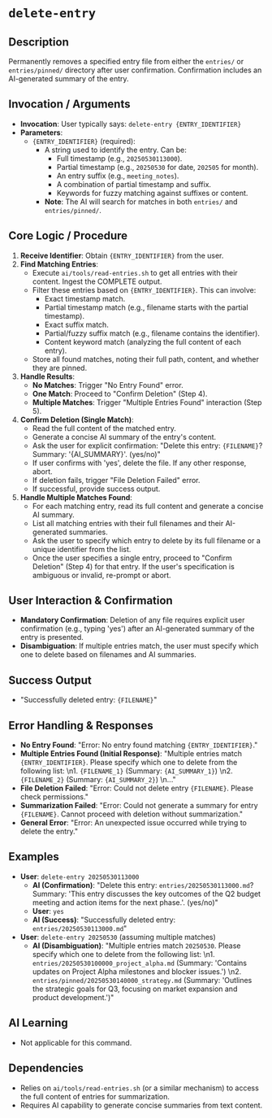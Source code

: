 # `delete-entry`

## Description
Permanently removes a specified entry file from either the `entries/` or `entries/pinned/` directory after user confirmation. Confirmation includes an AI-generated summary of the entry.

## Invocation / Arguments
*   **Invocation**: User typically says: `delete-entry {ENTRY_IDENTIFIER}`
*   **Parameters**:
    *   `{ENTRY_IDENTIFIER}` (required):
        *   A string used to identify the entry. Can be:
            *   Full timestamp (e.g., `20250530113000`).
            *   Partial timestamp (e.g., `20250530` for date, `202505` for month).
            *   An entry suffix (e.g., `meeting_notes`).
            *   A combination of partial timestamp and suffix.
            *   Keywords for fuzzy matching against suffixes or content.
        *   **Note**: The AI will search for matches in both `entries/` and `entries/pinned/`.

## Core Logic / Procedure
1.  **Receive Identifier**: Obtain `{ENTRY_IDENTIFIER}` from the user.
2.  **Find Matching Entries**:
    *   Execute `ai/tools/read-entries.sh` to get all entries with their content. Ingest the COMPLETE output.
    *   Filter these entries based on `{ENTRY_IDENTIFIER}`. This can involve:
        *   Exact timestamp match.
        *   Partial timestamp match (e.g., filename starts with the partial timestamp).
        *   Exact suffix match.
        *   Partial/fuzzy suffix match (e.g., filename contains the identifier).
        *   Content keyword match (analyzing the full content of each entry).
    *   Store all found matches, noting their full path, content, and whether they are pinned.
3.  **Handle Results**:
    *   **No Matches**: Trigger "No Entry Found" error.
    *   **One Match**: Proceed to "Confirm Deletion" (Step 4).
    *   **Multiple Matches**: Trigger "Multiple Entries Found" interaction (Step 5).
4.  **Confirm Deletion (Single Match)**:
    *   Read the full content of the matched entry.
    *   Generate a concise AI summary of the entry's content.
    *   Ask the user for explicit confirmation: "Delete this entry: `{FILENAME}`? Summary: '{AI_SUMMARY}'. (yes/no)"
    *   If user confirms with 'yes', delete the file. If any other response, abort.
    *   If deletion fails, trigger "File Deletion Failed" error.
    *   If successful, provide success output.
5.  **Handle Multiple Matches Found**:
    *   For each matching entry, read its full content and generate a concise AI summary.
    *   List all matching entries with their full filenames and their AI-generated summaries.
    *   Ask the user to specify which entry to delete by its full filename or a unique identifier from the list.
    *   Once the user specifies a single entry, proceed to "Confirm Deletion" (Step 4) for that entry. If the user's specification is ambiguous or invalid, re-prompt or abort.

## User Interaction & Confirmation
*   **Mandatory Confirmation**: Deletion of any file requires explicit user confirmation (e.g., typing 'yes') after an AI-generated summary of the entry is presented.
*   **Disambiguation**: If multiple entries match, the user must specify which one to delete based on filenames and AI summaries.

## Success Output
*   "Successfully deleted entry: `{FILENAME}`"

## Error Handling & Responses
*   **No Entry Found**: "Error: No entry found matching `{ENTRY_IDENTIFIER}`."
*   **Multiple Entries Found (Initial Response)**: "Multiple entries match `{ENTRY_IDENTIFIER}`. Please specify which one to delete from the following list: \n1. `{FILENAME_1}` (Summary: `{AI_SUMMARY_1}`) \n2. `{FILENAME_2}` (Summary: `{AI_SUMMARY_2}`) \n..."
*   **File Deletion Failed**: "Error: Could not delete entry `{FILENAME}`. Please check permissions."
*   **Summarization Failed**: "Error: Could not generate a summary for entry `{FILENAME}`. Cannot proceed with deletion without summarization."
*   **General Error**: "Error: An unexpected issue occurred while trying to delete the entry."

## Examples
*   **User**: `delete-entry 20250530113000`
    *   **AI (Confirmation)**: "Delete this entry: `entries/20250530113000.md`? Summary: 'This entry discusses the key outcomes of the Q2 budget meeting and action items for the next phase.'. (yes/no)"
    *   **User**: `yes`
    *   **AI (Success)**: "Successfully deleted entry: `entries/20250530113000.md`"
*   **User**: `delete-entry 20250530` (assuming multiple matches)
    *   **AI (Disambiguation)**: "Multiple entries match `20250530`. Please specify which one to delete from the following list: \n1. `entries/20250530100000_project_alpha.md` (Summary: 'Contains updates on Project Alpha milestones and blocker issues.') \n2. `entries/pinned/20250530140000_strategy.md` (Summary: 'Outlines the strategic goals for Q3, focusing on market expansion and product development.')"

## AI Learning
*   Not applicable for this command.

## Dependencies
*   Relies on `ai/tools/read-entries.sh` (or a similar mechanism) to access the full content of entries for summarization.
*   Requires AI capability to generate concise summaries from text content.
